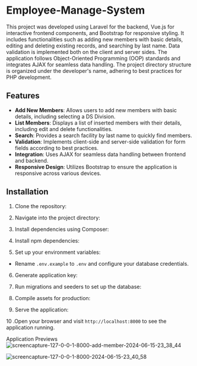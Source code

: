 # Employee-Manage-System

This project was developed using Laravel for the backend, Vue.js for interactive frontend components, and Bootstrap for responsive styling. It includes functionalities such as adding new members with basic details, editing and deleting existing records, and searching by last name. Data validation is implemented both on the client and server sides. The application follows Object-Oriented Programming (OOP) standards and integrates AJAX for seamless data handling. The project directory structure is organized under the developer's name, adhering to best practices for PHP development.

## Features

- **Add New Members**: Allows users to add new members with basic details, including selecting a DS Division.
- **List Members**: Displays a list of inserted members with their details, including edit and delete functionalities.
- **Search**: Provides a search facility by last name to quickly find members.
- **Validation**: Implements client-side and server-side validation for form fields according to best practices.
- **Integration**: Uses AJAX for seamless data handling between frontend and backend.
- **Responsive Design**: Utilizes Bootstrap to ensure the application is responsive across various devices.

## Installation

1. Clone the repository:

2. Navigate into the project directory:

3. Install dependencies using Composer:

4. Install npm dependencies:

5. Set up your environment variables:
- Rename `.env.example` to `.env` and configure your database credentials.

6. Generate application key:

7. Run migrations and seeders to set up the database:

8. Compile assets for production:

9. Serve the application:

10 .Open your browser and visit `http://localhost:8000` to see the application running.


Application Previews
![screencapture-127-0-0-1-8000-add-member-2024-06-15-23_38_44](https://github.com/RavinduTJAY97/Employee-Manage-System/assets/48641073/0fe1f4c2-4147-4c67-957d-1e92fe5e6549)

![screencapture-127-0-0-1-8000-2024-06-15-23_40_58](https://github.com/RavinduTJAY97/Employee-Manage-System/assets/48641073/9a62b52c-2a24-49d7-8d79-55dcb58f9f59)




